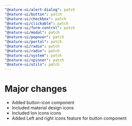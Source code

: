 ```yaml
---
"@nature-ui/alert-dialog": patch 
"@nature-ui/button": patch
"@nature-ui/checkbox": patch
"@nature-ui/clickable": patch
"@nature-ui/form-control": patch
"@nature-ui/modal": patch
"@nature-ui/popover": patch
"@nature-ui/portal": patch
"@nature-ui/radio": patch
"@nature-ui/radio": patch
"@nature-ui/system": patch
"@nature-ui/spinner": patch
"@nature-ui/utils": patch
---
```


# Major changes

- Added button-icon component
- Included material design icons
- Included Ion icons icons
- Added Left and right icons feature for button component
